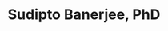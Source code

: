 ---
schema: default
title: 'Sudipto Banerjee, PhD'
description: 'http://ph.ucla.edu/faculty/banerjee'
logo: >-
  http://ph.ucla.edu/sites/default/files/styles/faculty_square/public/images/faculty/Sudipto-Banerjee180x180.jpg?itok=EcZP0-jt
---